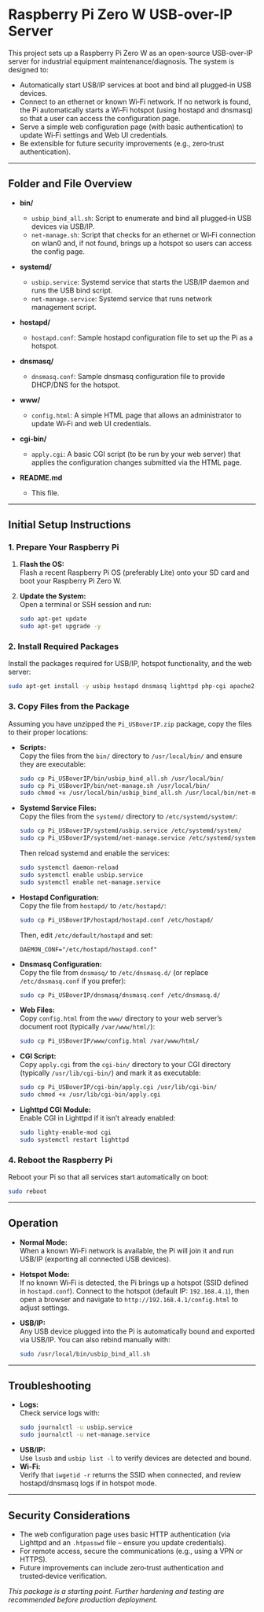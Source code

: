# Raspberry Pi Zero W USB-over-IP Server

This project sets up a Raspberry Pi Zero W as an open-source USB-over-IP server for industrial equipment maintenance/diagnosis. The system is designed to:

- Automatically start USB/IP services at boot and bind all plugged‑in USB devices.
- Connect to an ethernet or known Wi‑Fi network. If no network is found, the Pi automatically starts a Wi‑Fi hotspot (using hostapd and dnsmasq) so that a user can access the configuration page.
- Serve a simple web configuration page (with basic authentication) to update Wi‑Fi settings and Web UI credentials.
- Be extensible for future security improvements (e.g., zero‑trust authentication).

---

## Folder and File Overview

- **bin/**
  - `usbip_bind_all.sh`: Script to enumerate and bind all plugged‑in USB devices via USB/IP.
  - `net-manage.sh`: Script that checks for an ethernet or Wi‑Fi connection on wlan0 and, if not found, brings up a hotspot so users can access the config page.

- **systemd/**
  - `usbip.service`: Systemd service that starts the USB/IP daemon and runs the USB bind script.
  - `net-manage.service`: Systemd service that runs network management script.

- **hostapd/**
  - `hostapd.conf`: Sample hostapd configuration file to set up the Pi as a hotspot.

- **dnsmasq/**
  - `dnsmasq.conf`: Sample dnsmasq configuration file to provide DHCP/DNS for the hotspot.

- **www/**
  - `config.html`: A simple HTML page that allows an administrator to update Wi‑Fi and web UI credentials.

- **cgi-bin/**
  - `apply.cgi`: A basic CGI script (to be run by your web server) that applies the configuration changes submitted via the HTML page.

- **README.md**
  - This file.

---

## Initial Setup Instructions

### 1. Prepare Your Raspberry Pi

1. **Flash the OS:**  
   Flash a recent Raspberry Pi OS (preferably Lite) onto your SD card and boot your Raspberry Pi Zero W.

2. **Update the System:**  
   Open a terminal or SSH session and run:
   ```bash
   sudo apt-get update
   sudo apt-get upgrade -y
   ```

### 2. Install Required Packages

Install the packages required for USB/IP, hotspot functionality, and the web server:
```bash
sudo apt-get install -y usbip hostapd dnsmasq lighttpd php-cgi apache2-utils
```

### 3. Copy Files from the Package

Assuming you have unzipped the `Pi_USBoverIP.zip` package, copy the files to their proper locations:

- **Scripts:**  
  Copy the files from the `bin/` directory to `/usr/local/bin/` and ensure they are executable:
  ```bash
  sudo cp Pi_USBoverIP/bin/usbip_bind_all.sh /usr/local/bin/
  sudo cp Pi_USBoverIP/bin/net-manage.sh /usr/local/bin/
  sudo chmod +x /usr/local/bin/usbip_bind_all.sh /usr/local/bin/net-manage.sh
  ```

- **Systemd Service Files:**  
  Copy the files from the `systemd/` directory to `/etc/systemd/system/`:
  ```bash
  sudo cp Pi_USBoverIP/systemd/usbip.service /etc/systemd/system/
  sudo cp Pi_USBoverIP/systemd/net-manage.service /etc/systemd/system/
  ```
  Then reload systemd and enable the services:
  ```bash
  sudo systemctl daemon-reload
  sudo systemctl enable usbip.service
  sudo systemctl enable net-manage.service
  ```

- **Hostapd Configuration:**  
  Copy the file from `hostapd/` to `/etc/hostapd/`:
  ```bash
  sudo cp Pi_USBoverIP/hostapd/hostapd.conf /etc/hostapd/
  ```
  Then, edit `/etc/default/hostapd` and set:
  ```
  DAEMON_CONF="/etc/hostapd/hostapd.conf"
  ```

- **Dnsmasq Configuration:**  
  Copy the file from `dnsmasq/` to `/etc/dnsmasq.d/` (or replace `/etc/dnsmasq.conf` if you prefer):
  ```bash
  sudo cp Pi_USBoverIP/dnsmasq/dnsmasq.conf /etc/dnsmasq.d/
  ```

- **Web Files:**  
  Copy `config.html` from the `www/` directory to your web server’s document root (typically `/var/www/html/`):
  ```bash
  sudo cp Pi_USBoverIP/www/config.html /var/www/html/
  ```

- **CGI Script:**  
  Copy `apply.cgi` from the `cgi-bin/` directory to your CGI directory (typically `/usr/lib/cgi-bin/`) and mark it as executable:
  ```bash
  sudo cp Pi_USBoverIP/cgi-bin/apply.cgi /usr/lib/cgi-bin/
  sudo chmod +x /usr/lib/cgi-bin/apply.cgi
  ```

- **Lighttpd CGI Module:**  
  Enable CGI in Lighttpd if it isn’t already enabled:
  ```bash
  sudo lighty-enable-mod cgi
  sudo systemctl restart lighttpd
  ```

### 4. Reboot the Raspberry Pi

Reboot your Pi so that all services start automatically on boot:
```bash
sudo reboot
```

---

## Operation

- **Normal Mode:**  
  When a known Wi‑Fi network is available, the Pi will join it and run USB/IP (exporting all connected USB devices).

- **Hotspot Mode:**  
  If no known Wi‑Fi is detected, the Pi brings up a hotspot (SSID defined in `hostapd.conf`). Connect to the hotspot (default IP: `192.168.4.1`), then open a browser and navigate to `http://192.168.4.1/config.html` to adjust settings.

- **USB/IP:**  
  Any USB device plugged into the Pi is automatically bound and exported via USB/IP. You can also rebind manually with:
  ```bash
  sudo /usr/local/bin/usbip_bind_all.sh
  ```

---

## Troubleshooting

- **Logs:**  
  Check service logs with:
  ```bash
  sudo journalctl -u usbip.service
  sudo journalctl -u net-manage.service
  ```
- **USB/IP:**  
  Use `lsusb` and `usbip list -l` to verify devices are detected and bound.
- **Wi-Fi:**  
  Verify that `iwgetid -r` returns the SSID when connected, and review hostapd/dnsmasq logs if in hotspot mode.

---

## Security Considerations

- The web configuration page uses basic HTTP authentication (via Lighttpd and an `.htpasswd` file – ensure you update credentials).
- For remote access, secure the communications (e.g., using a VPN or HTTPS).
- Future improvements can include zero‑trust authentication and trusted‑device verification.

*This package is a starting point. Further hardening and testing are recommended before production deployment.*